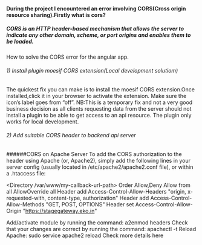 #### During the project I encountered an error involving CORS(Cross origin resource sharing).Firstly what is cors?

##### CORS is an HTTP header-based mechanism that allows the server to indicate any other domain, scheme, or port origins and enables them to be loaded.

How to solve the CORS error for the angular app.

###### 1) Install plugin moesif CORS extension(Local development solutiom)
The quickest fix you can make is to install the moesif CORS extension.Once installed,click it in your browser to activate the extension. Make sure the icon’s label goes from “off”.
NB:This is a temporary fix and not a very good business decision as all clients requesting data from the server should not install a plugin to be able to get access to an api resource.
The plugin only works for local development.

###### 2) Add suitable CORS header to backend api server
######CORS on Apache Server
To add the CORS authorization to the header using Apache (or, Apache2), simply add the following lines in your server config (usually located in /etc/apache2/apache2.conf file), or within a .htaccess file:

<Directory /var/www/my-callback-url-path>
     Order Allow,Deny
     Allow from all
     AllowOverride all
     Header add Access-Control-Allow-Headers "origin, x-requested-with, content-type, authorization"
     Header add Access-Control-Allow-Methods "GET, POST, OPTIONS"
     Header set Access-Control-Allow-Origin "https://stagegateway.eko.in"
</Directory>


Add/activate module by running the command: a2enmod headers
Check that your changes are correct by running the command: apachectl -t
Reload Apache: sudo service apache2 reload
Check more details here



